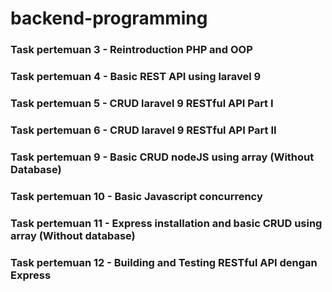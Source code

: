 # backend-programming

### Task pertemuan 3 - Reintroduction PHP and OOP

### Task pertemuan 4 - Basic REST API using laravel 9

### Task pertemuan 5 - CRUD laravel 9 RESTful API Part I

### Task pertemuan 6 - CRUD laravel 9 RESTful API Part II

### Task pertemuan 9 - Basic CRUD nodeJS using array (Without Database)

### Task pertemuan 10 - Basic Javascript concurrency

### Task pertemuan 11 - Express installation and basic CRUD using array (Without database)

### Task pertemuan 12 - Building and Testing RESTful API dengan Express
